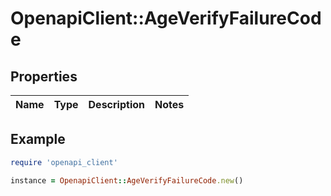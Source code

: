 # OpenapiClient::AgeVerifyFailureCode

## Properties

| Name | Type | Description | Notes |
| ---- | ---- | ----------- | ----- |

## Example

```ruby
require 'openapi_client'

instance = OpenapiClient::AgeVerifyFailureCode.new()
```

